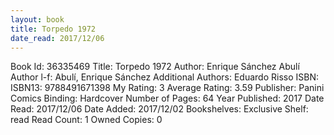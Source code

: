 ```yaml
---
layout: book
title: Torpedo 1972
date_read: 2017/12/06
---
```


Book Id: 36335469
Title: Torpedo 1972
Author: Enrique Sánchez Abulí
Author l-f: Abulí, Enrique Sánchez
Additional Authors: Eduardo Risso
ISBN: 
ISBN13: 9788491671398
My Rating: 3
Average Rating: 3.59
Publisher: Panini Comics
Binding: Hardcover
Number of Pages: 64
Year Published: 2017
Date Read: 2017/12/06
Date Added: 2017/12/02
Bookshelves: 
Exclusive Shelf: read
Read Count: 1
Owned Copies: 0

